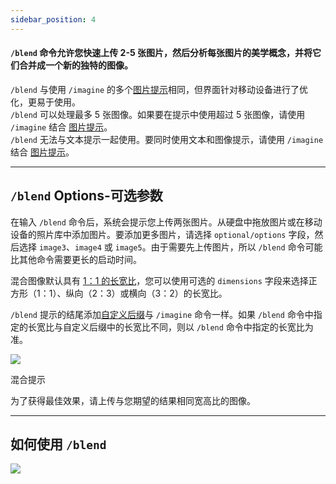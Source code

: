 ```yaml
---
sidebar_position: 4
---
```


#### `/blend` 命令允许您快速上传 2-5 张图片，然后分析每张图片的美学概念，并将它们合并成一个新的独特的图像。

`/blend` 与使用 `/imagine` 的多个[图片提示](https://docs.midjourney.com/image-prompts)相同，但界面针对移动设备进行了优化，更易于使用。  
`/blend` 可以处理最多 5 张图像。如果要在提示中使用超过 5 张图像，请使用 `/imagine` 结合 [图片提示](https://docs.midjourney.com/image-prompts)。  
`/blend` 无法与文本提示一起使用。要同时使用文本和图像提示，请使用 `/imagine` 结合 [图片提示](https://docs.midjourney.com/image-prompts)。

* * *

`/blend` Options-可选参数
----------------

在输入 `/blend` 命令后，系统会提示您上传两张图片。从硬盘中拖放图片或在移动设备的照片库中添加图片。要添加更多图片，请选择 `optional/options` 字段，然后选择 `image3`、`image4` 或 `image5`。由于需要先上传图片，所以 `/blend` 命令可能比其他命令需要更长的启动时间。

混合图像默认具有 [1：1 的长宽比](https://docs.midjourney.com/v1/docs/aspect-ratios)，您可以使用可选的 `dimensions` 字段来选择正方形（1：1）、纵向（2：3）或横向（3：2）的长宽比。

 `/blend` 提示的结尾添加[自定义后缀](https://docs.midjourney.com/v1/docs/settings-and-presets)与 `/imagine` 命令一样。如果 `/blend` 命令中指定的长宽比与自定义后缀中的长宽比不同，则以 `/blend` 命令中指定的长宽比为准。

![](https://cdn.document360.io/3040c2b6-fead-4744-a3a9-d56d621c6c7e/Images/Documentation/MJ_Blend_Interface.png)


混合提示

为了获得最佳效果，请上传与您期望的结果相同宽高比的图像。

* * *

如何使用 `/blend`
-------------------

![](https://cdn.document360.io/3040c2b6-fead-4744-a3a9-d56d621c6c7e/Images/Documentation/MJ_Blend.gif)

